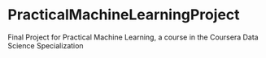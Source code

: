 # PracticalMachineLearningProject
Final Project for Practical Machine Learning, a course in the Coursera Data Science Specialization
